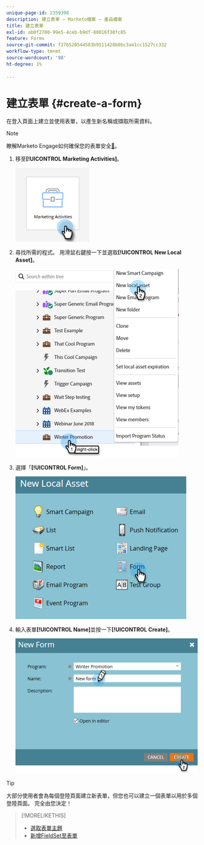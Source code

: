 ```yaml
---
unique-page-id: 2359398
description: 建立表單 — Marketo檔案 — 產品檔案
title: 建立表單
exl-id: ab0f2700-99e5-4ceb-b9df-80016f30fc85
feature: Forms
source-git-commit: f27b520544583b9511428b0bc3a41cc1527cc332
workflow-type: tm+mt
source-wordcount: '98'
ht-degree: 1%

---
```


# 建立表單 {#create-a-form}

在登入頁面上建立並使用表單，以產生新名稱或擷取所需資料。

>[!NOTE]
>
>瞭解Marketo Engage如何確保您的表單安全[&#128279;](https://nation.marketo.com/t5/Product-Documents/Forms-Service-Enhancements/ta-p/303670#M1038)。

1. 移至&#x200B;**[!UICONTROL Marketing Activities]**。

   ![](assets/create-a-form-1.png)

1. 尋找所需的程式。 用滑鼠右鍵按一下並選取&#x200B;**[!UICONTROL New Local Asset]**。

   ![](assets/create-a-form-2.png)

1. 選擇「**[!UICONTROL Form]**」。

   ![](assets/create-a-form-3.png)

1. 輸入表單&#x200B;**[!UICONTROL Name]**&#x200B;並按一下&#x200B;**[!UICONTROL Create]**。

   ![](assets/create-a-form-4.png)

>[!TIP]
>
>大部分使用者會為每個登陸頁面建立新表單，但您也可以建立一個表單以用於多個登陸頁面。 完全由您決定！

>[!MORELIKETHIS]
>
>* [選取表單主題](/help/marketo/product-docs/demand-generation/forms/creating-a-form/select-a-form-theme.md)
>* [新增FieldSet至表單](/help/marketo/product-docs/demand-generation/forms/form-fields/add-a-fieldset-to-a-form.md)
